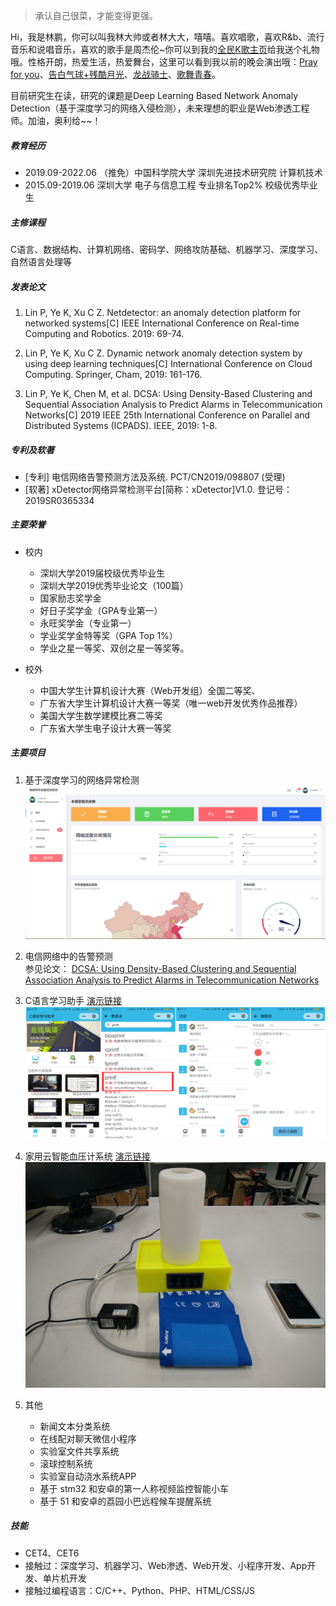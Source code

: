 > 承认自己很菜，才能变得更强。

Hi，我是林鹏，你可以叫我林大帅或者林大大，嘻嘻。喜欢唱歌，喜欢R&b、流行音乐和说唱音乐，喜欢的歌手是周杰伦~你可以到我的[全民K歌主页](https://node.kg.qq.com/personal?uid=669b9484212836883d)给我送个礼物哦。性格开朗，热爱生活，热爱舞台，这里可以看到我以前的晚会演出哦：[Pray for you](https://www.bilibili.com/video/av81605974)、[告白气球+残酷月光](https://v.youku.com/v_show/id_XMTc3MTg3ODgwMA==.html)、[龙战骑士](https://v.youku.com/v_show/id_XMTM2OTQ4MjU2NA==.html)、[歌舞青春](https://v.youku.com/v_show/id_XNjY5MDkxMTky.html)。

目前研究生在读，研究的课题是Deep Learning Based Network Anomaly Detection（基于深度学习的网络入侵检测），未来理想的职业是Web渗透工程师。加油，奥利给~~！

##### 教育经历
- 2019.09-2022.06 （推免）中国科学院大学 深圳先进技术研究院 计算机技术
- 2015.09-2019.06 深圳大学 电子与信息工程 专业排名Top2% 校级优秀毕业生

##### 主修课程
C语言、数据结构、计算机网络、密码学、网络攻防基础、机器学习、深度学习、自然语言处理等


##### 发表论文

1. Lin P, Ye K, Xu C Z. Netdetector: an anomaly detection platform for networked systems[C] IEEE International Conference on Real-time Computing and Robotics. 2019: 69-74.

2. Lin P, Ye K, Xu C Z. Dynamic network anomaly detection system by using deep learning techniques[C] International Conference on Cloud Computing. Springer, Cham, 2019: 161-176.

3. Lin P, Ye K, Chen M, et al. DCSA: Using Density-Based Clustering and Sequential Association Analysis to Predict Alarms in Telecommunication Networks[C] 2019 IEEE 25th International Conference on Parallel and Distributed Systems (ICPADS). IEEE, 2019: 1-8.


##### 专利及软著
+ [专利] 电信网络告警预测方法及系统. PCT/CN2019/098807 (受理)
+ [软著] xDetector网络异常检测平台[简称：xDetector]V1.0. 登记号：2019SR0365334

##### 主要荣誉
+ 校内
	+	深圳大学2019届校级优秀毕业生
	+	深圳大学2019优秀毕业论文（100篇）
	+	国家励志奖学金
	+	好日子奖学金（GPA专业第一）
	+	永旺奖学金（专业第一）
	+	学业奖学金特等奖（GPA Top 1%）
	+	学业之星一等奖、双创之星一等奖等。

+ 校外
	+	中国大学生计算机设计大赛（Web开发组）全国二等奖、
	+	广东省大学生计算机设计大赛一等奖（唯一web开发优秀作品推荐）
	+	美国大学生数学建模比赛二等奖
	+	广东省大学生电子设计大赛一等奖

##### 主要项目
1. 基于深度学习的网络异常检测
<br>![NetDetector](/img/in-post/about/netdetector.PNG 'NetDetector')

2. 电信网络中的告警预测
<br>参见论文： [DCSA: Using Density-Based Clustering and Sequential Association Analysis to Predict Alarms in Telecommunication Networks](https://ieeexplore.ieee.org/abstract/document/8975812/)

3. C语言学习助手 [演示链接](https://v.qq.com/x/page/c0866jusibh.html)<br>
![家用云智能血压计系统](/img/in-post/about/apphome.png '家用云智能血压计')

4. 家用云智能血压计系统 [演示链接](https://v.youku.com/v_show/id_XMTY5NTM3NjcwMA==.html)
<br>![家用云智能血压计系统](/img/in-post/about/xyj.jpg '家用云智能血压计')

5. 其他
	+	新闻文本分类系统
	+	在线配对聊天微信小程序
	+	实验室文件共享系统
	+	滚球控制系统
	+	实验室自动浇水系统APP
	+	基于 stm32 和安卓的第一人称视频监控智能小车
	+	基于 51 和安卓的荔园小巴远程候车提醒系统

##### 技能
+ CET4、CET6
+ 接触过：深度学习、机器学习、Web渗透、Web开发、小程序开发、App开发、单片机开发
+ 接触过编程语言：C/C++、Python、PHP、HTML/CSS/JS













